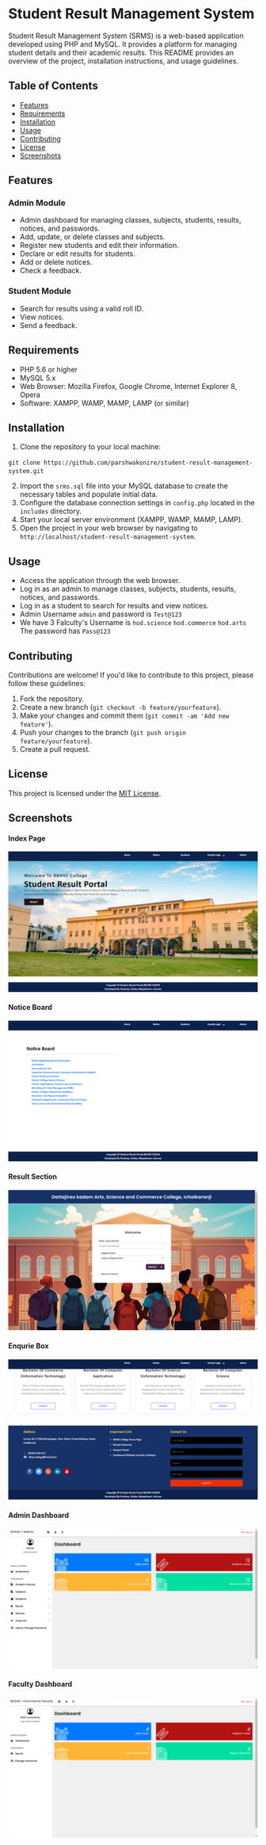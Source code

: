 
<html lang="en">
<head>
  <meta charset="UTF-8">
  <meta name="viewport" content="width=device-width, initial-scale=1.0">
  
</head>
<body>
  <h1>Student Result Management System</h1>

  <p>Student Result Management System (SRMS) is a web-based application developed using PHP and MySQL. It provides a platform for managing student details and their academic results. This README provides an overview of the project, installation instructions, and usage guidelines.</p>

  <h2>Table of Contents</h2>
  <ul>
    <li><a href="#features">Features</a></li>
    <li><a href="#requirements">Requirements</a></li>
    <li><a href="#installation">Installation</a></li>
    <li><a href="#usage">Usage</a></li>
    <li><a href="#contributing">Contributing</a></li>
    <li><a href="#license">License</a></li>
    <li><a href="#screenshots">Screenshots</a></li>
  </ul>

  <h2 id="features">Features</h2>
  <h3>Admin Module</h3>
  <ul>
    <li>Admin dashboard for managing classes, subjects, students, results, notices, and passwords.</li>
    <li>Add, update, or delete classes and subjects.</li>
    <li>Register new students and edit their information.</li>
    <li>Declare or edit results for students.</li>
    <li>Add or delete notices.</li>
    <li>Check a feedback.</li>
  </ul>

  <h3>Student Module</h3>
  <ul>
    <li>Search for results using a valid roll ID.</li>
    <li>View notices.</li>
    <li>Send a feedback.</li>
    
  </ul>

  <h2 id="requirements">Requirements</h2>
  <ul>
    <li>PHP 5.6 or higher</li>
    <li>MySQL 5.x</li>
    <li>Web Browser: Mozilla Firefox, Google Chrome, Internet Explorer 8, Opera</li>
    <li>Software: XAMPP, WAMP, MAMP, LAMP (or similar)</li>
  </ul>

  <h2 id="installation">Installation</h2>
  <ol>
    <li>Clone the repository to your local machine:</li>
  </ol>
  <code>git clone https://github.com/parshwakonire/student-result-management-system.git</code>
  <ol start="2">
    <li>Import the <code>srms.sql</code> file into your MySQL database to create the necessary tables and populate initial data.</li>
    <li>Configure the database connection settings in <code>config.php</code> located in the <code>includes</code> directory.</li>
    <li>Start your local server environment (XAMPP, WAMP, MAMP, LAMP).</li>
    <li>Open the project in your web browser by navigating to <code>http://localhost/student-result-management-system</code>.</li>
  </ol>

  <h2 id="usage">Usage</h2>
  <ul>
    <li>Access the application through the web browser.</li>
    <li>Log in as an admin to manage classes, subjects, students, results, notices, and passwords.</li>
    <li>Log in as a student to search for results and view notices.</li>
    <li>Admin Username <code>admin</code> and password is <code>Test@123</code></li>
    <li>We have 3 Falculty's Username is 
    <code>hod.science</code>
    <code>hod.commerce</code>
    <code>hod.arts</code>
    The password has <code>Pass@123</code></li>
  </ul>

  <h2 id="contributing">Contributing</h2>
  <p>Contributions are welcome! If you'd like to contribute to this project, please follow these guidelines:</p>
  <ol>
    <li>Fork the repository.</li>
    <li>Create a new branch (<code>git checkout -b feature/yourfeature</code>).</li>
    <li>Make your changes and commit them (<code>git commit -am 'Add new feature'</code>).</li>
    <li>Push your changes to the branch (<code>git push origin feature/yourfeature</code>).</li>
    <li>Create a pull request.</li>
  </ol>

  <h2 id="license">License</h2>
  <p>This project is licensed under the <a href="LICENSE">MIT License</a>.</p>

  <!-- Add Images -->
  <h2 id="screenshots">Screenshots</h2>
  <h4>Index Page</h4>
  <img src="images/Screenshot/hero .png" alt="Main Page">
<br>  
<h4>Notice Board</h4>
  <img src="images/Screenshot/notice.png" alt="Admin Dashboard">
<br>  
<h4>Result Section</h4> 

  <img src="images/Screenshot/result.png" alt="Student Result Page">
  <br>  
<h4>Enqurie Box</h4>
  <img src="images/Screenshot/end.png" alt="Student Result Page">
  <br>  
<h4>Admin Dashboard</h4>
  <img src="images/Screenshot/admin.png" alt="Student Result Page">

  <br>  
<h4>Faculty Dashboard</h4>
  <img src="images/Screenshot/faculty.png" alt="Student Result Page">
</body>
</html>
